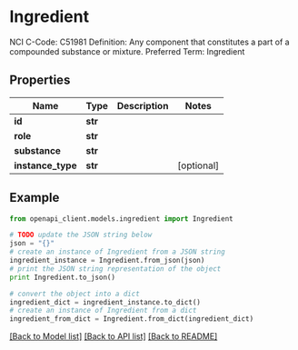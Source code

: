 # Ingredient

NCI C-Code: C51981 Definition: Any component that constitutes a part of a compounded substance or mixture. Preferred Term: Ingredient

## Properties
Name | Type | Description | Notes
------------ | ------------- | ------------- | -------------
**id** | **str** |  | 
**role** | **str** |  | 
**substance** | **str** |  | 
**instance_type** | **str** |  | [optional] 

## Example

```python
from openapi_client.models.ingredient import Ingredient

# TODO update the JSON string below
json = "{}"
# create an instance of Ingredient from a JSON string
ingredient_instance = Ingredient.from_json(json)
# print the JSON string representation of the object
print Ingredient.to_json()

# convert the object into a dict
ingredient_dict = ingredient_instance.to_dict()
# create an instance of Ingredient from a dict
ingredient_from_dict = Ingredient.from_dict(ingredient_dict)
```
[[Back to Model list]](../README.md#documentation-for-models) [[Back to API list]](../README.md#documentation-for-api-endpoints) [[Back to README]](../README.md)


